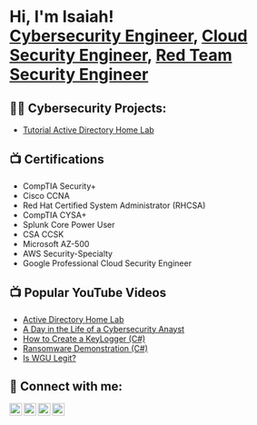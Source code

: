 <h1>Hi, I'm Isaiah! <br/><a href="https://github.com/joshmadakor1">Cybersecurity Engineer</a>, <a href="https://www.linkedin.com/in/joshmadakor/">Cloud Security Engineer</a>, <a href="https://www.youtube.com/c/joshmadakor">Red Team Security Engineer</a></h1>

<h2>👨‍💻 Cybersecurity Projects:</h2>

 - [Tutorial Active Directory Home Lab](https://github.com/joshmadakor1/Algorithms-Practice)


<h2>📺 Certifications</h2>

- CompTIA Security+
- Cisco CCNA
- Red Hat Certified System Administrator (RHCSA)
- CompTIA CYSA+
- Splunk Core Power User
- CSA CCSK
- Microsoft AZ-500
- AWS Security-Specialty
- Google Professional Cloud Security Engineer

<h2>📺 Popular YouTube Videos</h2>

- [Active Directory Home Lab](https://www.youtube.com/watch?v=a83ASGn_V_s)
- [A Day in the Life of a Cybersecurity Anayst](https://www.youtube.com/watch?v=uHy3oM7NnoU)
- [How to Create a KeyLogger (C#)](https://www.youtube.com/watch?v=N-L9hklSlNk)
- [Ransomware Demonstration (C#)](https://www.youtube.com/watch?v=OfvdQeh79s0)
- [Is WGU Legit?](https://www.youtube.com/watch?v=E2MwRWxDBkA)

<h2> 🤳 Connect with me:</h2>

[<img align="left" alt="JoshMadakor | YouTube" width="22px" src="https://cdn.jsdelivr.net/npm/simple-icons@v3/icons/youtube.svg" />][youtube]
[<img align="left" alt="JoshMadakor | Twitter" width="22px" src="https://cdn.jsdelivr.net/npm/simple-icons@v3/icons/twitter.svg" />][twitter]
[<img align="left" alt="JoshMadakor | LinkedIn" width="22px" src="https://cdn.jsdelivr.net/npm/simple-icons@v3/icons/linkedin.svg" />][linkedin]
[<img align="left" alt="JoshMadakor | Instagram" width="22px" src="https://cdn.jsdelivr.net/npm/simple-icons@v3/icons/instagram.svg" />][instagram]

[twitter]: https://twitter.com/zaythewriter
[youtube]: https://www.youtube.com/c/isaiahherard
[instagram]: https://www.instagram.com/zaythewriter/
[linkedin]: https://linkedin.com/in/isaiah-herard/

<!--
**joshmadakor1/joshmadakor1** is a ✨ _special_ ✨ repository because its `README.md` (this file) appears on your GitHub profile.

Here are some ideas to get you started:

- 🔭 I’m currently working on ...
- 🌱 I’m currently learning ...
- 👯 I’m looking to collaborate on ...
- 🤔 I’m looking for help with ...
- 💬 Ask me about ...
- 📫 How to reach me: ...
- 😄 Pronouns: ...
- ⚡ Fun fact: ...
-->
